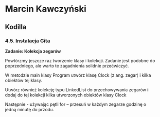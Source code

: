 # Marcin Kawczyński
## Kodilla
### 4.5. Instalacja Gita
**Zadanie: Kolekcja zegarów**

Powtórzmy jeszcze raz tworzenie klasy i kolekcji. Zadanie jest podobne do poprzedniego, ale warto te zagadnienia solidnie przećwiczyć.

W metodzie main klasy Program utwórz klasę Clock (z ang. zegar) i kilka obiektów tej klasy.

Utwórz również kolekcję typu LinkedList do przechowywania zegarów i dodaj do tej kolekcji kilka utworzonych obiektów klasy Clock

Następnie - używając pętli for – przesuń w każdym zegarze godzinę o jedną minutę do przodu. 
